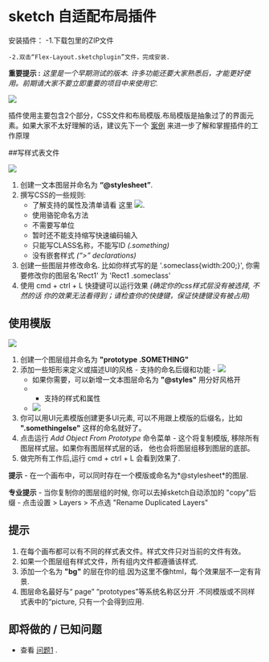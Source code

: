 # sketch 自适配布局插件
安装插件：
	-1.下载包里的ZIP文件   
	
	-2.双击“Flex-Layout.sketchplugin”文件，完成安装.    
	
**重要提示 :** *这里是一个早期测试的版本. 许多功能还要大家熟悉后，才能更好使用。前期请大家不要立即重要的项目中来使用它.*

![](http://i.imgur.com/Z5A8Hqo.png)

插件使用主要包含2个部分，CSS文件和布局模版.布局模版是抽象过了的界面元素。如果大家不太好理解的话，建议先下一个 [案例](https://github.com/hrescak/Sketch-Flex-Layout/raw/master/ExampleFile.sketch) 来进一步了解和掌握插件的工作原理

##写样式表文件

![](http://i.imgur.com/2FcoADp.png)

1. 创建一文本图层并命名为 **“@stylesheet”**.
2. 撰写CSS的一些规则:
	- 了解支持的属性及清单请看 这里
	![](https://github.com/facebook/css-layout).
	- 使用骆驼命名方法
	- 不需要写单位
	- 暂时还不能支持缩写快速编码输入
	- 只能写CLASS名称，不能写ID *(.something)*
	- 没有嵌套样式 *(“\>” declarations)*
3. 创建一些图层并修改命名. 比如你样式写的是 '.someclass{width:200;}', 你需要修改你的图层名'Rect1' 为 'Rect1 .someclass'
4. 使用 cmd + ctrl + L 快捷键可以运行效果 _(确定你的css样式层没有被选择, 不然的话 你的效果无法看得到；请检查你的快捷键，保证快捷键没有被占用)_

## 使用模版

![](http://i.imgur.com/Y86vIYJ.png)

1. 创建一个图层组并命名为 **"prototype .SOMETHING"**
2. 添加一些矩形来定义或描述UI的风格
        - 支持的命名后缀和功能
        - ![](http://i.imgur.com/IguIeFI.png)
	- 如果你需要，可以新增一文本图层命名为 **"@styles"** 用分好风格开
	- - 支持的样式和属性
	- ![](http://i.imgur.com/oseZ1Dr.png)
3. 你可以用UI元素模版创建更多UI元素, 可以不用跟上模版的后缀名，比如 **".somethingelse"** 这样的命名就好了。
4. 点击运行 _Add Object From Prototype_ 命令菜单 - 这个将复制模版, 移除所有图层样式层。如果你有图层样式层的话，
他也会将图层组移到图层的底部。
5. 做完所有工作后,运行 cmd + ctrl + L 会看到效果了.

**提示** - 在一个画布中，可以同时存在一个模版或命名为*@stylesheet*的图层.

**专业提示** - 当你复制你的图层组的时候, 你可以去掉sketch自动添加的 "copy"后缀 - 点击设置 > Layers > 不点选 "Rename Duplicated Layers"

## 提示

1. 在每个画布都可以有不同的样式表文件。样式文件只对当前的文件有效。
2. 如果一个图层组有样式文件，所有组内文件都遵循该样式.
3. 添加一个名为 **"bg"** 的层在你的组.因为这里不像html，每个效果层不一定有背景.
4. 图层命名最好与“ page”  “prototypes”等系统名称区分开 .不同模版或不同样式表中的“picture, 只有一个会得到应用.

## 即将做的 / 已知问题

- 查看 [问题1](https://github.com/hrescak/Sketch-Flex-Layout/issues) .
